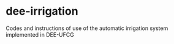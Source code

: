 # dee-irrigation
Codes and instructions of use of the automatic irrigation system implemented in DEE-UFCG
